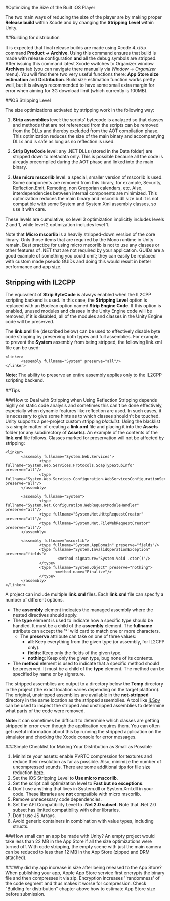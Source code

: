 #Optimizing the Size of the Built iOS Player

The two main ways of reducing the size of the player are by making proper __Release build__ within Xcode and by changing the __Stripping Level__ within Unity.


##Building for distribution

It is expected that final release builds are made using Xcode 4.x/5.x command __Product -&gt; Archive__. Using this command ensures that build is made with release configuration **and** all the debug symbols are stripped.
After issuing this command latest Xcode switches to Organizer window __Archives__ tab (you can navigate there manually via _Window -&gt; Organizer_ menu). You will find there two very useful functions there: __App Store size estimation__ and __Distribution__.
Build size estimation function works pretty well, but it is always recommended to have some small extra margin for error when aiming for 3G download limit (which currently is 100MB).



##iOS Stripping Level

The size optimizations activated by stripping work in the following way:


1. __Strip assemblies__ level: the scripts' bytecode is analyzed so that classes and methods that are not referenced from the scripts can be removed from the DLLs and thereby excluded from the AOT compilation phase. This optimization reduces the size of the main binary and accompanying DLLs and is safe as long as no reflection is used.


1. __Strip ByteCode__ level: any .NET DLLs (stored in the Data folder) are stripped down to metadata only. This is possible because all the code is already precompiled during the AOT phase and linked into the main binary.


1. __Use micro mscorlib__ level: a special, smaller version of mscorlib is used. Some components are removed from this library, for example, Security, Reflection.Emit, Remoting, non Gregorian calendars, etc. Also, interdependencies between internal components are minimized. This optimization reduces the main binary and mscorlib.dll size but it is not compatible with some System and System.Xml assembly classes, so use it with care.

These levels are cumulative, so level 3 optimization implicitly includes levels 2 and 1, while level 2 optimization includes level 1.

Note that __Micro mscorlib__ is a heavily stripped-down version of the core library. Only those items that are required by the Mono runtime in Unity remain. Best practice for using micro mscorlib is not to use any classes or other features of .NET that are not required by your application. GUIDs are a good example of something you could omit; they can easily be replaced with custom made pseudo GUIDs and doing this would result in better performance and app size. 

## Stripping with IL2CPP

The equivalent of __Strip ByteCode__ is always enabled when the IL2CPP scripting backend is used. In this case, the __Stripping Level__ option is replaced with an Boolean option named __Strip Engine Code__. If this option is enabled, unused modules and classes in the Unity Engine code will be removed, if it is disabled, all of the modules and classes in the Unity Engine code will be preserved.

The __link.xml__ file (described below) can be used to effectively disable byte code stripping by preserving both types and full assemblies. For example, to prevent the __System__ assembly from being stripped, the following link.xml file can be used:

````
<linker>
       <assembly fullname="System" preserve="all"/>
</linker>
````

**Note:** The ability to preserve an entire assembly applies only to the IL2CPP scripting backend.

##Tips

###How to Deal with Stripping when Using Reflection
Stripping depends highly on static code analysis and sometimes this can't be done effectively, especially when dynamic features like reflection are used. In such cases, it is necessary to give some hints as to which classes shouldn't be touched. Unity supports a per-project custom stripping _blacklist_. Using the blacklist is a simple matter of creating a __link.xml__ file and placing it into the __Assets__ folder (or any subdirectory of __Assets__). An example of the contents of the __link.xml__ file follows. Classes marked for preservation will not be affected by stripping:


````
<linker>
       <assembly fullname="System.Web.Services">
               <type fullname="System.Web.Services.Protocols.SoapTypeStubInfo" preserve="all"/>
               <type fullname="System.Web.Services.Configuration.WebServicesConfigurationSectionHandler" preserve="all"/>
       </assembly>

       <assembly fullname="System">
               <type fullname="System.Net.Configuration.WebRequestModuleHandler" preserve="all"/>
               <type fullname="System.Net.HttpRequestCreator" preserve="all"/>
               <type fullname="System.Net.FileWebRequestCreator" preserve="all"/>
       </assembly>

	   <assembly fullname="mscorlib">
	           <type fullname="System.AppDomain" preserve="fields"/>
			   <type fullname="System.InvalidOperationException" preserve="fields">
			           <method signature="System.Void .ctor()"/>
               </type>
			   <type fullname="System.Object" preserve="nothing">
			          <method name="Finalize"/>
		       </type>
	   </assembly>
</linker>
````

A project can include multiple __link.xml__ files. Each __link.xml__ file can specify a number of different options.

* The __assembly__ element indicates the managed assembly where the nested directives should apply.
* The __type__ element is used to indicate how a specific type should be handled. It must be a child of the __assembly__ element. The __fullname__ attribute can accept the '*' wild card to match one or more characters.
  * The __preserve__ attribute can take on one of three values:
    * __all__: Keep everything from the given type (or assembly, for IL2CPP only).
    * __fields__: Keep only the fields of the given type.
    * __nothing__: Keep only the given type, bug none of its contents.
* The __method__ element is used to indicate that a specific method should be preserved. It must be a child of the __type__ element. The method can be specified by name or by signature.

The stripped assemblies are output to a directory below the __Temp__ directory in the project (the exact location varies depending on the target platform). The original, unstripped assemblies are available in the __not-stripped__ directory in the same location as the stripped assemblies. A tool like [ILSpy](http://ilspy.net/) can be used to inspect the stripped and unstripped assemblies to determine what parts of the code were removed.

**Note:** it can sometimes be difficult to determine which classes are getting stripped in error even though the application requires them. You can often get useful information about this by running the stripped application on the simulator and checking the Xcode console for error messages.

###Simple Checklist for Making Your Distribution as Small as Possible


1. Minimize your assets: enable PVRTC compression for textures and reduce their resolution as far as possible. Also, minimize the number of uncompressed sounds. There are some additional tips for file size reduction [here](ReducingFilesize).
1. Set the iOS Stripping Level to __Use micro mscorlib__.
1. Set the script call optimization level to __Fast but no exceptions__.
1. Don't use anything that lives in System.dll or System.Xml.dll in your code. These libraries are **not** compatible with micro mscorlib.
1. Remove unnecessary code dependencies.
1. Set the API Compatibility Level to __.Net 2.0 subset__. Note that .Net 2.0 subset has limited compatibility with other libraries.
1. Don't use JS Arrays.
1. Avoid generic containers in combination with value types, including structs.

###How small can an app be made with Unity?
An empty project would take less than 22 MB in the App Store if all the size optimizations were turned off. With code stripping, the empty scene with just the main camera can be reduced to less than 12 MB in the App Store (zipped and DRM attached). 

###Why did my app increase in size after being released to the App Store?
When publishing your app, Apple App Store service first encrypts the binary file and then compresses it via zip. Encryption increases ''randomness' of the code segment and thus makes it worse for compression. Check "Building for distribution" chapter above how to estimate App Store size before submission.
